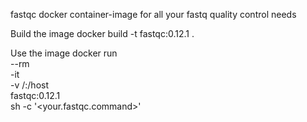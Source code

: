 fastqc docker container-image for all your fastq quality control needs

Build the image
docker build -t fastqc:0.12.1 .

Use the image 
docker run \
    --rm \
    -it \
    -v /:/host \
    fastqc:0.12.1 \
    sh -c '<your.fastqc.command>' 